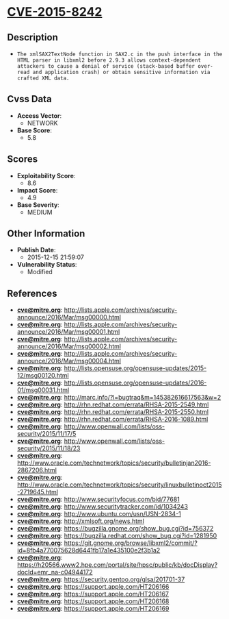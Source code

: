 
# [CVE-2015-8242](https://cve.mitre.org/cgi-bin/cvename.cgi?name=CVE-2015-8242)

## Description

- `The xmlSAX2TextNode function in SAX2.c in the push interface in the HTML parser in libxml2 before 2.9.3 allows context-dependent attackers to cause a denial of service (stack-based buffer over-read and application crash) or obtain sensitive information via crafted XML data.`

## Cvss Data

- **Access Vector**:
  - NETWORK
- **Base Score**:
  - 5.8

## Scores

- **Exploitability Score**:
  - 8.6
- **Impact Score**:
  - 4.9
- **Base Severity**:
  - MEDIUM

## Other Information

- **Publish Date**:
  - 2015-12-15 21:59:07
- **Vulnerability Status**:
  - Modified

## References

- **cve@mitre.org**: http://lists.apple.com/archives/security-announce/2016/Mar/msg00000.html
- **cve@mitre.org**: http://lists.apple.com/archives/security-announce/2016/Mar/msg00001.html
- **cve@mitre.org**: http://lists.apple.com/archives/security-announce/2016/Mar/msg00002.html
- **cve@mitre.org**: http://lists.apple.com/archives/security-announce/2016/Mar/msg00004.html
- **cve@mitre.org**: http://lists.opensuse.org/opensuse-updates/2015-12/msg00120.html
- **cve@mitre.org**: http://lists.opensuse.org/opensuse-updates/2016-01/msg00031.html
- **cve@mitre.org**: http://marc.info/?l=bugtraq&m=145382616617563&w=2
- **cve@mitre.org**: http://rhn.redhat.com/errata/RHSA-2015-2549.html
- **cve@mitre.org**: http://rhn.redhat.com/errata/RHSA-2015-2550.html
- **cve@mitre.org**: http://rhn.redhat.com/errata/RHSA-2016-1089.html
- **cve@mitre.org**: http://www.openwall.com/lists/oss-security/2015/11/17/5
- **cve@mitre.org**: http://www.openwall.com/lists/oss-security/2015/11/18/23
- **cve@mitre.org**: http://www.oracle.com/technetwork/topics/security/bulletinjan2016-2867206.html
- **cve@mitre.org**: http://www.oracle.com/technetwork/topics/security/linuxbulletinoct2015-2719645.html
- **cve@mitre.org**: http://www.securityfocus.com/bid/77681
- **cve@mitre.org**: http://www.securitytracker.com/id/1034243
- **cve@mitre.org**: http://www.ubuntu.com/usn/USN-2834-1
- **cve@mitre.org**: http://xmlsoft.org/news.html
- **cve@mitre.org**: https://bugzilla.gnome.org/show_bug.cgi?id=756372
- **cve@mitre.org**: https://bugzilla.redhat.com/show_bug.cgi?id=1281950
- **cve@mitre.org**: https://git.gnome.org/browse/libxml2/commit/?id=8fb4a770075628d6441fb17a1e435100e2f3b1a2
- **cve@mitre.org**: https://h20566.www2.hpe.com/portal/site/hpsc/public/kb/docDisplay?docId=emr_na-c04944172
- **cve@mitre.org**: https://security.gentoo.org/glsa/201701-37
- **cve@mitre.org**: https://support.apple.com/HT206166
- **cve@mitre.org**: https://support.apple.com/HT206167
- **cve@mitre.org**: https://support.apple.com/HT206168
- **cve@mitre.org**: https://support.apple.com/HT206169
